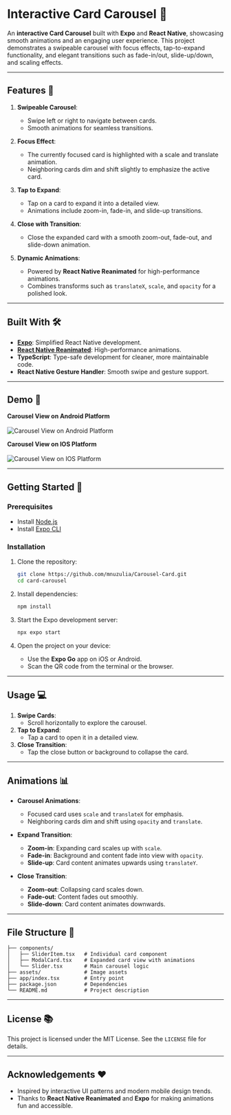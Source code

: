 # Interactive Card Carousel 🎠

An **interactive Card Carousel** built with **Expo** and **React Native**, showcasing smooth animations and an engaging user experience. This project demonstrates a swipeable carousel with focus effects, tap-to-expand functionality, and elegant transitions such as fade-in/out, slide-up/down, and scaling effects.

---

## Features 🚀

1. **Swipeable Carousel**:
   - Swipe left or right to navigate between cards.
   - Smooth animations for seamless transitions.

2. **Focus Effect**:
   - The currently focused card is highlighted with a scale and translate animation.
   - Neighboring cards dim and shift slightly to emphasize the active card.

3. **Tap to Expand**:
   - Tap on a card to expand it into a detailed view.
   - Animations include zoom-in, fade-in, and slide-up transitions.

4. **Close with Transition**:
   - Close the expanded card with a smooth zoom-out, fade-out, and slide-down animation.

5. **Dynamic Animations**:
   - Powered by **React Native Reanimated** for high-performance animations.
   - Combines transforms such as `translateX`, `scale`, and `opacity` for a polished look.

---

## Built With 🛠️

- **[Expo](https://expo.dev/)**: Simplified React Native development.
- **[React Native Reanimated](https://docs.swmansion.com/react-native-reanimated/)**: High-performance animations.
- **TypeScript**: Type-safe development for cleaner, more maintainable code.
- **React Native Gesture Handler**: Smooth swipe and gesture support.

---

## Demo 📸
**Carousel View on Android Platform** <br /> <br />
![Carousel View on Android Platform](demo/carousel-card-android.gif) <br />

**Carousel View on IOS Platform** <br /> <br />
![Carousel View on IOS Platform](demo/carousel-card-ios.gif) <br />

---

## Getting Started 🚦

### Prerequisites
- Install [Node.js](https://nodejs.org/)
- Install [Expo CLI](https://docs.expo.dev/get-started/installation/)

### Installation

1. Clone the repository:
   ```bash
   git clone https://github.com/mnuzulia/Carousel-Card.git
   cd card-carousel
   ```

2. Install dependencies:
   ```bash
   npm install
   ```

3. Start the Expo development server:
   ```bash
   npx expo start
   ```

4. Open the project on your device:
   - Use the **Expo Go** app on iOS or Android.
   - Scan the QR code from the terminal or the browser.

---

## Usage 💻

1. **Swipe Cards**:
   - Scroll horizontally to explore the carousel.
2. **Tap to Expand**:
   - Tap a card to open it in a detailed view.
3. **Close Transition**:
   - Tap the close button or background to collapse the card.

---

## Animations 📊

- **Carousel Animations**:
  - Focused card uses `scale` and `translateX` for emphasis.
  - Neighboring cards dim and shift using `opacity` and `translate`.

- **Expand Transition**:
  - **Zoom-in**: Expanding card scales up with `scale`.
  - **Fade-in**: Background and content fade into view with `opacity`.
  - **Slide-up**: Card content animates upwards using `translateY`.

- **Close Transition**:
  - **Zoom-out**: Collapsing card scales down.
  - **Fade-out**: Content fades out smoothly.
  - **Slide-down**: Card content animates downwards.

---

## File Structure 📂

```
├── components/
│   ├── SliderItem.tsx   # Individual card component
│   ├── ModalCard.tsx    # Expanded card view with animations
│   └── Slider.tsx       # Main carousel logic
├── assets/              # Image assets
├── app/index.tsx        # Entry point
├── package.json         # Dependencies
└── README.md            # Project description
```
---

## License 📚

This project is licensed under the MIT License. See the `LICENSE` file for details.

---

## Acknowledgements ❤️

- Inspired by interactive UI patterns and modern mobile design trends.
- Thanks to **React Native Reanimated** and **Expo** for making animations fun and accessible.
